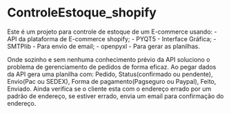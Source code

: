 # ControleEstoque_shopify
  Este é um projeto para controle de estoque de um E-commerce usando:
    - API da plataforma de E-commerce shopify;
    - PYQT5 - Interface Gráfica;
    - SMTPlib - Para envio de email;
    - openpyxl - Para gerar as planilhas.
  
  Onde sozinho e sem nenhuma conhecimento prévio da API soluciono o problema de gerenciamento de pedidos de forma eficaz.
  Ao  pegar dados da API gera uma planilha com: Pedido, Status(confirmado ou pendente), Envio(Pac ou SEDEX), Forma de pagamento(Pagseguro ou Paypal), Feito, Enviado. 
Ainda verifica se o cliente esta com o endereço errado por um padrão de endereço, se estiver errado, envia um email para confirmação do endereço.
